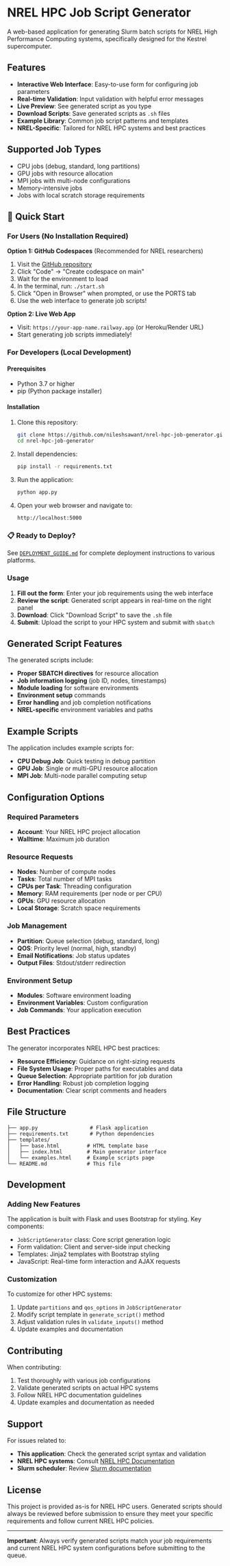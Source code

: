 # NREL HPC Job Script Generator

A web-based application for generating Slurm batch scripts for NREL High Performance Computing systems, specifically designed for the Kestrel supercomputer.

## Features

- **Interactive Web Interface**: Easy-to-use form for configuring job parameters
- **Real-time Validation**: Input validation with helpful error messages
- **Live Preview**: See generated script as you type
- **Download Scripts**: Save generated scripts as `.sh` files
- **Example Library**: Common job script patterns and templates
- **NREL-Specific**: Tailored for NREL HPC systems and best practices

## Supported Job Types

- CPU jobs (debug, standard, long partitions)
- GPU jobs with resource allocation
- MPI jobs with multi-node configurations  
- Memory-intensive jobs
- Jobs with local scratch storage requirements

## 🚀 Quick Start

### For Users (No Installation Required)

**Option 1: GitHub Codespaces** (Recommended for NREL researchers)
1. Visit the [GitHub repository](https://github.com/nileshsawant/nrel-hpc-job-generator)
2. Click "Code" → "Create codespace on main"
3. Wait for the environment to load
4. In the terminal, run: `./start.sh`
5. Click "Open in Browser" when prompted, or use the PORTS tab
6. Use the web interface to generate job scripts!

**Option 2: Live Web App**
- Visit: `https://your-app-name.railway.app` (or Heroku/Render URL)
- Start generating job scripts immediately!

### For Developers (Local Development)

#### Prerequisites
- Python 3.7 or higher
- pip (Python package installer)

#### Installation
1. Clone this repository:
   ```bash
   git clone https://github.com/nileshsawant/nrel-hpc-job-generator.git
   cd nrel-hpc-job-generator
   ```

2. Install dependencies:
   ```bash
   pip install -r requirements.txt
   ```

3. Run the application:
   ```bash
   python app.py
   ```

4. Open your web browser and navigate to:
   ```
   http://localhost:5000
   ```

### 📋 Ready to Deploy?
See [`DEPLOYMENT_GUIDE.md`](DEPLOYMENT_GUIDE.md) for complete deployment instructions to various platforms.

### Usage

1. **Fill out the form**: Enter your job requirements using the web interface
2. **Review the script**: Generated script appears in real-time on the right panel
3. **Download**: Click "Download Script" to save the `.sh` file
4. **Submit**: Upload the script to your HPC system and submit with `sbatch`

## Generated Script Features

The generated scripts include:

- **Proper SBATCH directives** for resource allocation
- **Job information logging** (job ID, nodes, timestamps)
- **Module loading** for software environments
- **Environment setup** commands
- **Error handling** and job completion notifications
- **NREL-specific** environment variables and paths

## Example Scripts

The application includes example scripts for:

- **CPU Debug Job**: Quick testing in debug partition
- **GPU Job**: Single or multi-GPU resource allocation
- **MPI Job**: Multi-node parallel computing setup

## Configuration Options

### Required Parameters
- **Account**: Your NREL HPC project allocation
- **Walltime**: Maximum job duration

### Resource Requests
- **Nodes**: Number of compute nodes
- **Tasks**: Total number of MPI tasks
- **CPUs per Task**: Threading configuration
- **Memory**: RAM requirements (per node or per CPU)
- **GPUs**: GPU resource allocation
- **Local Storage**: Scratch space requirements

### Job Management
- **Partition**: Queue selection (debug, standard, long)
- **QOS**: Priority level (normal, high, standby)
- **Email Notifications**: Job status updates
- **Output Files**: Stdout/stderr redirection

### Environment Setup
- **Modules**: Software environment loading
- **Environment Variables**: Custom configuration
- **Job Commands**: Your application execution

## Best Practices

The generator incorporates NREL HPC best practices:

- **Resource Efficiency**: Guidance on right-sizing requests
- **File System Usage**: Proper paths for executables and data
- **Queue Selection**: Appropriate partition for job duration
- **Error Handling**: Robust job completion logging
- **Documentation**: Clear script comments and headers

## File Structure

```
├── app.py                 # Flask application
├── requirements.txt       # Python dependencies
├── templates/
│   ├── base.html         # HTML template base
│   ├── index.html        # Main generator interface
│   └── examples.html     # Example scripts page
└── README.md             # This file
```

## Development

### Adding New Features

The application is built with Flask and uses Bootstrap for styling. Key components:

- `JobScriptGenerator` class: Core script generation logic
- Form validation: Client and server-side input checking
- Templates: Jinja2 templates with Bootstrap styling
- JavaScript: Real-time form interaction and AJAX requests

### Customization

To customize for other HPC systems:

1. Update `partitions` and `qos_options` in `JobScriptGenerator`
2. Modify script template in `generate_script()` method
3. Adjust validation rules in `validate_inputs()` method
4. Update examples and documentation

## Contributing

When contributing:

1. Test thoroughly with various job configurations
2. Validate generated scripts on actual HPC systems
3. Follow NREL HPC documentation guidelines
4. Update examples and documentation as needed

## Support

For issues related to:

- **This application**: Check the generated script syntax and validation
- **NREL HPC systems**: Consult [NREL HPC Documentation](https://nrel.github.io/HPC/)
- **Slurm scheduler**: Review [Slurm documentation](https://slurm.schedmd.com/)

## License

This project is provided as-is for NREL HPC users. Generated scripts should always be reviewed before submission to ensure they meet your specific requirements and follow current NREL HPC policies.

---

**Important**: Always verify generated scripts match your job requirements and current NREL HPC system configurations before submitting to the queue.